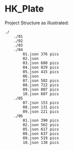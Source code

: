 # HK_Plate

Project Structure as illustrated:

    ./
        ./01
        ./02
        ./03
        ./04
            01.json 376 pics
            02.json
            03.json 680 pics
            04.json 829 pics
            05.json 415 pics
            06.json
            07.json 502 pics
            08.json 722 pics
            09.json 807 pics
            10.json 607 pics
        ./05
            07.json 153 pics
            08.json 131 pics
            09.json 221 pics
        ./06
            01.json 390 pics
            02.json 562 pics
            05.json 617 pics
            08.json 637 pics
            09.json 519 pics
            10.json 138 pics

